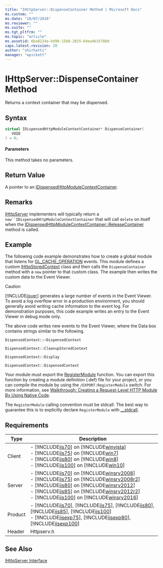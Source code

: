```yaml
---
title: "IHttpServer::DispenseContainer Method | Microsoft Docs"
ms.custom: ""
ms.date: "10/07/2016"
ms.reviewer: ""
ms.suite: ""
ms.tgt_pltfrm: ""
ms.topic: "article"
ms.assetid: 6ba8224a-bd99-15b8-2025-64ea4b1578b0
caps.latest.revision: 20
author: "shirhatti"
manager: "wpickett"
---
```

# IHttpServer::DispenseContainer Method
Returns a context container that may be dispensed.  
  
## Syntax  
  
```cpp  
virtual IDispensedHttpModuleContextContainer* DispenseContainer(  
   VOID  
) = 0;  
```  
  
#### Parameters  
 This method takes no parameters.  
  
## Return Value  
 A pointer to an [IDispensedHttpModuleContextContainer](../../../webdevelopment-reference\native-code-api\webdev-native-api-reference/idispensedhttpmodulecontextcontainer-interface.md).  
  
## Remarks  
 [IHttpServer](../../../webdevelopment-reference\native-code-api\webdev-native-api-reference/ihttpserver-interface.md) implementers will typically return a `new``IDispensedHttpModuleContextContainer` that will call `delete` on itself when the [IDispensedHttpModuleContextContainer::ReleaseContainer](../../../webdevelopment-reference\native-code-api\webdev-native-api-reference/idispensedhttpmodulecontextcontainer-releasecontainer-method.md) method is called.  
  
## Example  
 The following code example demonstrates how to create a global module that listens for [GL_CACHE_OPERATION](../../../webdevelopment-reference\native-code-api\webdev-native-api-reference/request-processing-constants.md) events. This module defines a custom [IHttpStoredContext](../../../webdevelopment-reference\native-code-api\webdev-native-api-reference/ihttpstoredcontext-interface.md) class and then calls the `DispenseContainer` method with a `new` pointer to that custom class. The example then writes the custom data to the Event Viewer.  
  
> [!CAUTION]
>  [!INCLUDE[iisver](../../../wmi-provider/includes/iisver-md.md)] generates a large number of events in the Event Viewer. To avoid a log overflow error in a production environment, you should generally avoid writing cache information to the event log. For demonstration purposes, this code example writes an entry to the Event Viewer in debug mode only.  
  
<!-- TODO: review snippet reference  [!CODE [IHttpServer#5](IHttpServer#5)]  -->  
  
 The above code writes new events to the Event Viewer, where the Data box contains strings similar to the following.  
  
 `DispensedContext::~DispensedContext`  
  
 `DispensedContext::CleanupStoredContext`  
  
 `DispensedContext::Display`  
  
 `DispensedContext::DispensedContext`  
  
 Your module must export the [RegisterModule](../../../webdevelopment-reference\native-code-api\webdev-native-api-reference/pfn-registermodule-function.md) function. You can export this function by creating a module definition (.def) file for your project, or you can compile the module by using the `/EXPORT:RegisterModule` switch. For more information, see [Walkthrough: Creating a Request-Level HTTP Module By Using Native Code](../../../webdevelopment-reference\native-code-development-overview\native-code-dev-overview/walkthrough-creating-a-request-level-http-module-by-using-native-code.md).  
  
 The `RegisterModule` calling convention must be stdcall. The best way to guarantee this is to explicitly declare `RegisterModule` with [__stdcall](http://go.microsoft.com/fwlink/?LinkId=107360).  
  
## Requirements  
  
|Type|Description|  
|----------|-----------------|  
|Client|-   [!INCLUDE[iis70](../../../wmi-provider/includes/iis70-md.md)] on [!INCLUDE[winvista](../../../wmi-provider/includes/winvista-md.md)]<br />-   [!INCLUDE[iis75](../../../wmi-provider/includes/iis75-md.md)] on [!INCLUDE[win7](../../../wmi-provider/includes/win7-md.md)]<br />-   [!INCLUDE[iis80](../../../wmi-provider/includes/iis80-md.md)] on [!INCLUDE[win8](../../../wmi-provider/includes/win8-md.md)]<br />-   [!INCLUDE[iis100](../../../wmi-provider/includes/iis100-md.md)] on [!INCLUDE[win10](../../../wmi-provider/includes/win10-md.md)]|  
|Server|-   [!INCLUDE[iis70](../../../wmi-provider/includes/iis70-md.md)] on [!INCLUDE[winsrv2008](../../../wmi-provider/includes/winsrv2008-md.md)]<br />-   [!INCLUDE[iis75](../../../wmi-provider/includes/iis75-md.md)] on [!INCLUDE[winsrv2008r2](../../../wmi-provider/includes/winsrv2008r2-md.md)]<br />-   [!INCLUDE[iis80](../../../wmi-provider/includes/iis80-md.md)] on [!INCLUDE[winsrv2012](../../../wmi-provider/includes/winsrv2012-md.md)]<br />-   [!INCLUDE[iis85](../../../wmi-provider/includes/iis85-md.md)] on [!INCLUDE[winsrv2012r2](../../../wmi-provider/includes/winsrv2012r2-md.md)]<br />-   [!INCLUDE[iis100](../../../wmi-provider/includes/iis100-md.md)] on [!INCLUDE[winsrv2016](../../../wmi-provider/includes/winsrv2016-md.md)]|  
|Product|-   [!INCLUDE[iis70](../../../wmi-provider/includes/iis70-md.md)], [!INCLUDE[iis75](../../../wmi-provider/includes/iis75-md.md)], [!INCLUDE[iis80](../../../wmi-provider/includes/iis80-md.md)], [!INCLUDE[iis85](../../../wmi-provider/includes/iis85-md.md)], [!INCLUDE[iis100](../../../wmi-provider/includes/iis100-md.md)]<br />-   [!INCLUDE[iisexp75](../../../webdevelopment-reference\native-code-api\webdev-native-api-reference/includes/iisexp75-md.md)], [!INCLUDE[iisexp80](../../../webdevelopment-reference\native-code-api\webdev-native-api-reference/includes/iisexp80-md.md)], [!INCLUDE[iisexp100](../../../webdevelopment-reference\native-code-api\webdev-native-api-reference/includes/iisexp100-md.md)]|  
|Header|Httpserv.h|  
  
## See Also  
 [IHttpServer Interface](../../../webdevelopment-reference\native-code-api\webdev-native-api-reference/ihttpserver-interface.md)